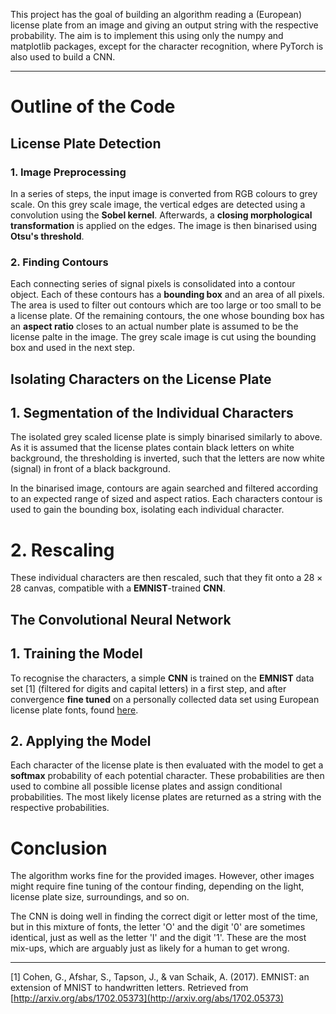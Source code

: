 This project has the goal of building an algorithm reading a (European) license plate from an image and giving an output string with the respective probability. The aim is to implement this using only the numpy and matplotlib packages, except for the character recognition, where PyTorch is also used to build a CNN.

---

# Outline of the Code

## License Plate Detection

### 1. Image Preprocessing

In a series of steps, the input image is converted from RGB colours to grey scale. On this grey scale image, the vertical edges are detected using a convolution using the **Sobel kernel**. Afterwards, a **closing morphological transformation** is applied on the edges. The image is then binarised using **Otsu's threshold**.

### 2. Finding Contours

Each connecting series of signal pixels is consolidated into a contour object. Each of these contours has a **bounding box** and an area of all pixels. The area is used to filter out contours which are too large or too small to be a license plate. Of the remaining contours, the one whose bounding box has an **aspect ratio** closes to an actual number plate is assumed to be the license palte in the image. The grey scale image is cut using the bounding box and used in the next step.

## Isolating Characters on the License Plate

## 1. Segmentation of the Individual Characters

The isolated grey scaled license plate is simply binarised similarly to above. As it is assumed that the license plates contain black letters on white background, the thresholding is inverted, such that the letters are now white (signal) in front of a black background. 

In the binarised image, contours are again searched and filtered according to an expected range of sized and aspect ratios. Each characters contour is used to gain the bounding box, isolating each individual character.

# 2. Rescaling

These individual characters are then rescaled, such that they fit onto a $28 \times 28$ canvas, compatible with a **EMNIST**-trained **CNN**.

## The Convolutional Neural Network

## 1. Training the Model

To recognise the characters, a simple **CNN** is trained on the **EMNIST** data set [1]  (filtered for digits and capital letters) in a first step, and after convergence **fine tuned** on a personally collected data set using European license plate fonts, found [here](https://github.com/CKleiber/ELPF-data).

## 2. Applying the Model

Each character of the license plate is then evaluated with the model to get a **softmax** probability of each potential character. These probabilities are then used to combine all possible license plates and assign conditional probabilities. The most likely license plates are returned as a string with the respective probabilities.


# Conclusion

The algorithm works fine for the provided images. However, other images might require fine tuning of the contour finding, depending on the light, license plate size, surroundings, and so on. 

The CNN is doing well in finding the correct digit or letter most of the time, but in this mixture of fonts, the letter 'O' and the digit '0' are sometimes identical, just as well as the letter 'I' and the digit '1'. These are the most mix-ups, which are arguably just as likely for a human to get wrong.

---


[1] Cohen, G., Afshar, S., Tapson, J., & van Schaik, A. (2017). EMNIST: an extension of MNIST to handwritten letters. Retrieved from [http://arxiv.org/abs/1702.05373](http://arxiv.org/abs/1702.05373)